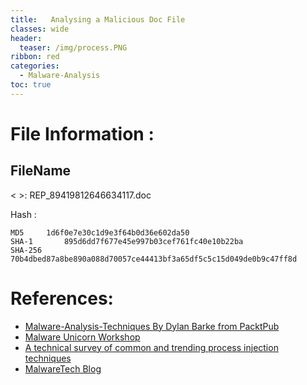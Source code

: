 ```yaml
---
title:   Analysing a Malicious Doc File
classes: wide
header:
  teaser: /img/process.PNG
ribbon: red
categories:
  - Malware-Analysis
toc: true
---
```


# File Information :
<h2>FileName</h2><&nbsp>: REP_89419812646634117.doc


Hash :

	MD5		1d6f0e7e30c1d9e3f64b0d36e602da50
	SHA-1		895d6dd7f677e45e997b03cef761fc40e10b22ba
	SHA-256		70b4dbed87a8be890a088d70057ce44413bf3a65df5c5c15d049de0b9c47ff8d





# References:

* [Malware-Analysis-Techniques By Dylan Barke from PacktPub](https://www.packtpub.com/product/malware-analysis-techniques/9781839212277)
* [Malware Unicorn Workshop](https://malwareunicorn.org/workshops/peinjection.html#3)
* [A technical survey of common and trending process injection techniques](https://www.elastic.co/blog/ten-process-injection-techniques-technical-survey-common-and-trending-process)
* [MalwareTech Blog](https://www.malwaretech.com/2013/11/portable-executable-injection-for.html)











 



